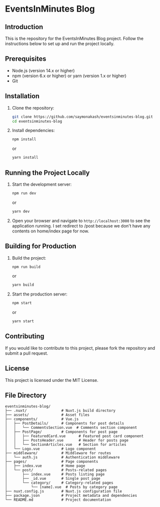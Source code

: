 # EventsInMinutes Blog

## Introduction

This is the repository for the EventsInMinutes Blog project. Follow the instructions below to set up and run the project locally.

## Prerequisites

- Node.js (version 14.x or higher)
- npm (version 6.x or higher) or yarn (version 1.x or higher)
- Git

## Installation

1. Clone the repository:

   ```bash
   git clone https://github.com/saymonakash/eventsinminutes-blog.git
   cd eventsinminutes-blog
   ```

2. Install dependencies:
   ```bash
   npm install
   ```
   or
   ```bash
   yarn install
   ```

## Running the Project Locally

1. Start the development server:

   ```bash
   npm run dev
   ```

   or

   ```bash
   yarn dev
   ```

2. Open your browser and navigate to `http://localhost:3000` to see the application running. I set redirect to /post because we don't have any contents on home/index page for now.

## Building for Production

1. Build the project:

   ```bash
   npm run build
   ```

   or

   ```bash
   yarn build
   ```

2. Start the production server:
   ```bash
   npm start
   ```
   or
   ```bash
   yarn start
   ```

## Contributing

If you would like to contribute to this project, please fork the repository and submit a pull request.

## License

This project is licensed under the MIT License.

## File Directory

```
eventsinminutes-blog/
├── .nuxt/                # Nuxt.js build directory
├── assets/               # Asset files
├── components/           # Vue.js
│   ├── PostDetails/      # Components for post details
│   │   └── CommentsSection.vue  # Comments section component
│   ├── PostPage/         # Components for post page
│   │   ├── FeaturedCard.vue      # Featured post card component
│   │   ├── PostsHeader.vue       # Header for posts page
│   │   └── SectionArticles.vue   # Section for articles
│   └── Logo.vue          # Logo component
├── middleware/           # Middleware for routes
│   └── auth.js           # Authentication middleware
├── pages/                # Page components
│   ├── index.vue         # Home page
│   └── post/             # Posts-related pages
│       ├── index.vue     # Posts listing page
│       ├── _id.vue       # Single post page
│       └── category/     # Category-related pages
│           └── [name].vue  # Posts by category page
├── nuxt.config.js        # Nuxt.js configuration file
├── package.json          # Project metadata and dependencies
└── README.md             # Project documentation
```
